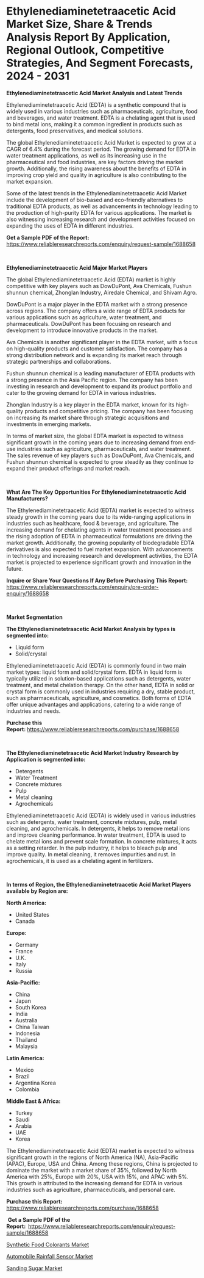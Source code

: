 <p><h1>Ethylenediaminetetraacetic Acid Market Size, Share & Trends Analysis Report By Application, Regional Outlook, Competitive Strategies, And Segment Forecasts, 2024 - 2031</h1></p><p><strong>Ethylenediaminetetraacetic Acid Market Analysis and Latest Trends</strong></p>
<p><p>Ethylenediaminetetraacetic Acid (EDTA) is a synthetic compound that is widely used in various industries such as pharmaceuticals, agriculture, food and beverages, and water treatment. EDTA is a chelating agent that is used to bind metal ions, making it a common ingredient in products such as detergents, food preservatives, and medical solutions.</p><p>The global Ethylenediaminetetraacetic Acid Market is expected to grow at a CAGR of 6.4% during the forecast period. The growing demand for EDTA in water treatment applications, as well as its increasing use in the pharmaceutical and food industries, are key factors driving the market growth. Additionally, the rising awareness about the benefits of EDTA in improving crop yield and quality in agriculture is also contributing to the market expansion.</p><p>Some of the latest trends in the Ethylenediaminetetraacetic Acid Market include the development of bio-based and eco-friendly alternatives to traditional EDTA products, as well as advancements in technology leading to the production of high-purity EDTA for various applications. The market is also witnessing increasing research and development activities focused on expanding the uses of EDTA in different industries.</p></p>
<p><strong>Get a Sample PDF of the Report:&nbsp;</strong> <a href="https://www.reliableresearchreports.com/enquiry/request-sample/1688658">https://www.reliableresearchreports.com/enquiry/request-sample/1688658</a></p>
<p>&nbsp;</p>
<p><strong>Ethylenediaminetetraacetic Acid Major Market Players</strong></p>
<p><p>The global Ethylenediaminetetraacetic Acid (EDTA) market is highly competitive with key players such as DowDuPont, Ava Chemicals, Fushun shunnun chemical, Zhonglan Industry, Airedale Chemical, and Shivam Agro. </p><p>DowDuPont is a major player in the EDTA market with a strong presence across regions. The company offers a wide range of EDTA products for various applications such as agriculture, water treatment, and pharmaceuticals. DowDuPont has been focusing on research and development to introduce innovative products in the market.</p><p>Ava Chemicals is another significant player in the EDTA market, with a focus on high-quality products and customer satisfaction. The company has a strong distribution network and is expanding its market reach through strategic partnerships and collaborations.</p><p>Fushun shunnun chemical is a leading manufacturer of EDTA products with a strong presence in the Asia Pacific region. The company has been investing in research and development to expand its product portfolio and cater to the growing demand for EDTA in various industries.</p><p>Zhonglan Industry is a key player in the EDTA market, known for its high-quality products and competitive pricing. The company has been focusing on increasing its market share through strategic acquisitions and investments in emerging markets.</p><p>In terms of market size, the global EDTA market is expected to witness significant growth in the coming years due to increasing demand from end-use industries such as agriculture, pharmaceuticals, and water treatment. The sales revenue of key players such as DowDuPont, Ava Chemicals, and Fushun shunnun chemical is expected to grow steadily as they continue to expand their product offerings and market reach.</p></p>
<p>&nbsp;</p>
<p><strong>What Are The Key Opportunities For Ethylenediaminetetraacetic Acid Manufacturers?</strong></p>
<p><p>The Ethylenediaminetetraacetic Acid (EDTA) market is expected to witness steady growth in the coming years due to its wide-ranging applications in industries such as healthcare, food & beverage, and agriculture. The increasing demand for chelating agents in water treatment processes and the rising adoption of EDTA in pharmaceutical formulations are driving the market growth. Additionally, the growing popularity of biodegradable EDTA derivatives is also expected to fuel market expansion. With advancements in technology and increasing research and development activities, the EDTA market is projected to experience significant growth and innovation in the future.</p></p>
<p><strong>Inquire or Share Your Questions If Any Before Purchasing This Report:</strong> <a href="https://www.reliableresearchreports.com/enquiry/pre-order-enquiry/1688658">https://www.reliableresearchreports.com/enquiry/pre-order-enquiry/1688658</a></p>
<p>&nbsp;</p>
<p><strong>Market Segmentation</strong></p>
<p><strong>The Ethylenediaminetetraacetic Acid Market Analysis by types is segmented into:</strong></p>
<p><ul><li>Liquid form</li><li>Solid/crystal</li></ul></p>
<p><p>Ethylenediaminetetraacetic Acid (EDTA) is commonly found in two main market types: liquid form and solid/crystal form. EDTA in liquid form is typically utilized in solution-based applications such as detergents, water treatment, and metal chelation therapy. On the other hand, EDTA in solid or crystal form is commonly used in industries requiring a dry, stable product, such as pharmaceuticals, agriculture, and cosmetics. Both forms of EDTA offer unique advantages and applications, catering to a wide range of industries and needs.</p></p>
<p><strong>Purchase this Report:&nbsp;</strong><a href="https://www.reliableresearchreports.com/purchase/1688658">https://www.reliableresearchreports.com/purchase/1688658</a></p>
<p>&nbsp;</p>
<p><strong>The Ethylenediaminetetraacetic Acid Market Industry Research by Application is segmented into:</strong></p>
<p><ul><li>Detergents</li><li>Water Treatment</li><li>Concrete mixtures</li><li>Pulp</li><li>Metal cleaning</li><li>Agrochemicals</li></ul></p>
<p><p>Ethylenediaminetetraacetic Acid (EDTA) is widely used in various industries such as detergents, water treatment, concrete mixtures, pulp, metal cleaning, and agrochemicals. In detergents, it helps to remove metal ions and improve cleaning performance. In water treatment, EDTA is used to chelate metal ions and prevent scale formation. In concrete mixtures, it acts as a setting retarder. In the pulp industry, it helps to bleach pulp and improve quality. In metal cleaning, it removes impurities and rust. In agrochemicals, it is used as a chelating agent in fertilizers.</p></p>
<p>&nbsp;</p>
<p><strong>In terms of Region, the Ethylenediaminetetraacetic Acid Market Players available by Region are:</strong></p>
<p>
    <p> <strong> North America: </strong>
        <ul>
            <li>United States</li>
            <li>Canada</li>
        </ul>
        </p> 
    <p> <strong> Europe: </strong>
        <ul>
            <li>Germany</li>
            <li>France</li>
            <li>U.K.</li>
            <li>Italy</li>
            <li>Russia</li>
        </ul>
        </p> 
    <p> <strong> Asia-Pacific: </strong>
        <ul>
            <li>China</li>
            <li>Japan</li>
            <li>South Korea</li>
            <li>India</li>
            <li>Australia</li>
            <li>China Taiwan</li>
            <li>Indonesia</li>
            <li>Thailand</li>
            <li>Malaysia</li>
        </ul>
        </p> 
    <p> <strong> Latin America: </strong>
        <ul>
            <li>Mexico</li>
            <li>Brazil</li>
            <li>Argentina Korea</li>
            <li>Colombia</li>
        </ul>
        </p> 
    <p> <strong> Middle East & Africa: </strong>
        <ul>
            <li>Turkey</li>
            <li>Saudi</li>
            <li>Arabia</li>
            <li>UAE</li>
            <li>Korea</li>
        </ul>
    </p>
    </p>
<p><p>The Ethylenediaminetetraacetic Acid (EDTA) market is expected to witness significant growth in the regions of North America (NA), Asia-Pacific (APAC), Europe, USA and China. Among these regions, China is projected to dominate the market with a market share of 35%, followed by North America with 25%, Europe with 20%, USA with 15%, and APAC with 5%. This growth is attributed to the increasing demand for EDTA in various industries such as agriculture, pharmaceuticals, and personal care.</p></p>
<p><strong>Purchase this Report: </strong><a href="https://www.reliableresearchreports.com/purchase/1688658">https://www.reliableresearchreports.com/purchase/1688658</a></p>
<p>&nbsp;<strong>Get a Sample PDF of the Report:&nbsp;&nbsp;</strong><a href="https://www.reliableresearchreports.com/enquiry/request-sample/1688658">https://www.reliableresearchreports.com/enquiry/request-sample/1688658</a></p>
<p><strong></strong></p>
<p><p><a href="https://view.publitas.com/reportprime-1/synthetic-food-colorants-market-offer-valuable-insights-into-market-size-market-share-market-trends-and-projections-spanning-from-2023-to-2030/">Synthetic Food Colorants Market</a></p><p><a href="https://view.publitas.com/reportprime-1/global-automobile-rainfall-sensor-market-by-types-applications-and-major-players-with-regional-growth-rate-analysis-and-development-situation-from-2023-to-2030/">Automobile Rainfall Sensor Market</a></p><p><a href="https://view.publitas.com/reportprime-1/sanding-sugar-market-research-report-provides-critical-insights-that-can-help-shape-business-development-and-investment-strategies/">Sanding Sugar Market</a></p></p>